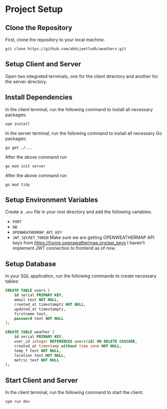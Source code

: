 # Project Setup


## Clone the Repository
First, clone the repository to your local machine.

```
git clone https://github.com/abhijeetlodh/weatherx.git
```

## Setup Client and Server
Open two integrated terminals, one for the client directory and another for the server directory.

## Install Dependencies
In the client terminal, run the following command to install all necessary packages:
```
npm install
```
In the server terminal, run the following command to install all necessary Go packages:
```
go get ./...
```
After the above command run 
```
go mod init server
```
After the above command run 
```
go mod tidy
```

## Setup Environment Variables
Create a `.env` file in your root directory and add the following variables:
- `PORT`
- `DB`
- `OPENWEATHERMAP_API_KEY`
- `JWT_SECRET_TOKEN`
Make sure we are getting OPENWEATHERMAP API keys from https://home.openweathermap.org/api_keys 
I haven't implement JWT connection to frontend as of now.

## Setup Database
In your SQL application, run the following commands to create necessary tables:

```sql
CREATE TABLE users (
    id serial PRIMARY KEY,
    email text NOT NULL,
    created_at timestamptz NOT NULL,
    updated_at timestamptz,
    firstname text,
    password text NOT NULL
);

CREATE TABLE weather (
    id serial PRIMARY KEY,
    user_id integer REFERENCES users(id) ON DELETE CASCADE,
    created_at timestamp without time zone NOT NULL,
    temp_f text NOT NULL,
    location text NOT NULL,
    metric text NOT NULL
);
```

## Start Client and Server
In the client terminal, run the following command to start the client:
```
npm run dev
```
